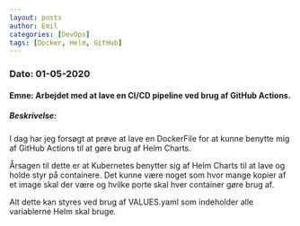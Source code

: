 ```yaml
---
layout: posts
author: Emil
categories: [DevOps]
tags: [Docker, Helm, GitHub]
---
```

<h3>Dato: 01-05-2020</h3>

<h4>Emne: Arbejdet med at lave en CI/CD pipeline ved brug af GitHub Actions.</h4>

<h5>Beskrivelse:</h5>

I dag har jeg forsøgt at prøve at lave en DockerFile for at kunne benytte mig af GitHub Actions til at gøre brug af Helm Charts.

Årsagen til dette er at Kubernetes benytter sig af Helm Charts til at lave og holde styr på containere. Det kunne være noget som hvor mange kopier af et image skal der være og hvilke porte skal hver container gøre brug af.

Alt dette kan styres ved brug af VALUES.yaml som indeholder alle variablerne Helm skal bruge.



